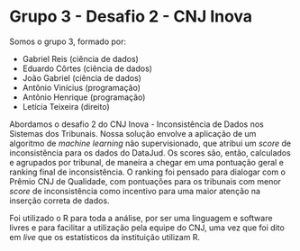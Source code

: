 # Grupo 3 - Desafio 2 - CNJ Inova

Somos o grupo 3, formado por:
- Gabriel Reis (ciência de dados)
- Eduardo Côrtes (ciência de dados)
- João Gabriel (ciência de dados)
- Antônio Vinícius (programação)
- Antônio Henrique (programação)
- Letícia Teixeira (direito) 

Abordamos o desafio 2 do CNJ Inova - Inconsistência de Dados nos Sistemas dos Tribunais.
Nossa solução envolve a aplicação de um algoritmo de *machine learning* não supervisionado, que atribui um *score* de inconsistência para os dados do DataJud. Os scores são, então, calculados e agrupados por tribunal, de maneira a chegar em uma pontuação geral e ranking final de inconsistência. 
O ranking foi pensado para dialogar com o Prêmio CNJ de Qualidade, com pontuações para os tribunais com menor *score* de inconsistência como incentivo para uma maior atenção na inserção correta de dados. 

Foi utilizado o R para toda a análise, por ser uma linguagem e software livres e para facilitar a utilização pela equipe do CNJ, uma vez que foi dito em *live* que os estatísticos da instituição utilizam R. 
